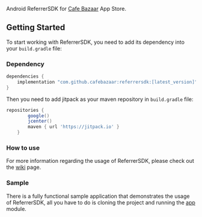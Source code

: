 Android ReferrerSDK for [Cafe Bazaar](https://cafebazaar.ir/?l=en) App Store.
## Getting Started
To start working with ReferrerSDK, you need to add its dependency into your `build.gradle` file:
### Dependency
```groovy
dependencies {
    implementation "com.github.cafebazaar:referrersdk:[latest_version]"
}
```

Then you need to add jitpack as your maven repository in `build.gradle`  file:

```groovy
repositories {
        google()
        jcenter()
        maven { url 'https://jitpack.io' }
    }
```

### How to use
For more information regarding the usage of ReferrerSDK, please check out the [wiki](https://github.com/cafebazaar/referrersdk/wiki) page.
### Sample
There is a fully functional sample application that demonstrates the usage of ReferrerSDK, all you have to do is cloning the project and running the [app](https://github.com/cafebazaar/ReferrerSDK/tree/master/app) module.
